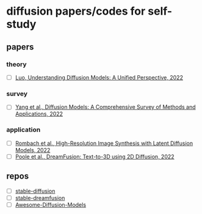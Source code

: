 # diffusion papers/codes for self-study

## papers

### theory

- [ ] [Luo, Understanding Diffusion Models: A Unified Perspective, 2022](https://arxiv.org/abs/2208.11970)

### survey

- [ ] [Yang et al., Diffusion Models: A Comprehensive Survey of Methods and Applications, 2022](https://arxiv.org/abs/2209.00796v7)

### application

- [ ] [Rombach et al., High-Resolution Image Synthesis with Latent Diffusion Models, 2022](https://arxiv.org/abs/2112.10752)
- [ ] [Poole et al., DreamFusion: Text-to-3D using 2D Diffusion, 2022](https://arxiv.org/abs/2209.14988)

## repos

- [ ] [stable-diffusion](https://github.com/CompVis/stable-diffusion)
- [ ] [stable-dreamfusion](https://github.com/ashawkey/stable-dreamfusion)
- [ ] [Awesome-Diffusion-Models](https://github.com/heejkoo/Awesome-Diffusion-Models)
